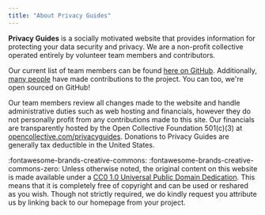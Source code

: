 ```yaml
---
title: "About Privacy Guides"
---
```


**Privacy Guides** is a socially motivated website that provides information for protecting your data security and privacy. We are a non-profit collective operated entirely by volunteer team members and contributors.

Our current list of team members can be found [here on GitHub](https://github.com/orgs/privacyguides/people). Additionally, [many people](https://github.com/privacyguides/privacyguides.org/graphs/contributors) have made contributions to the project. You can too, we're open sourced on GitHub!

Our team members review all changes made to the website and handle administrative duties such as web hosting and financials, however they do not personally profit from any contributions made to this site. Our financials are transparently hosted by the Open Collective Foundation 501(c)(3) at [opencollective.com/privacyguides](https://opencollective.com/privacyguides). Donations to Privacy Guides are generally tax deductible in the United States.

:fontawesome-brands-creative-commons: :fontawesome-brands-creative-commons-zero: Unless otherwise noted, the original content on this website is made available under a [CC0 1.0 Universal Public Domain Dedication](https://github.com/privacyguides/privacyguides.org/blob/main/LICENSE). This means that it is completely free of copyright and can be used or reshared as you wish. Though not strictly required, we do kindly request you attribute us by linking back to our homepage from your project.
